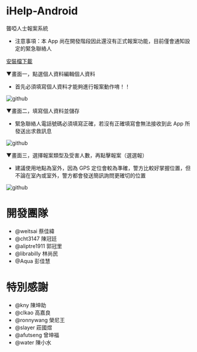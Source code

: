 iHelp-Android
=============

聾啞人士報案系統
- 注意事項：本 App 尚在開發階段因此還沒有正式報案功能，目前僅會通知設定的緊急聯絡人


[安裝檔下載](https://docs.google.com/file/d/0B9uRw66X-sBGT0sybDk3cC1JUFU/edit?usp=sharing)


▼畫面一，點選個人資料編輯個人資料
- 首先必須填寫個人資料才能夠進行報案動作唷！！

![github](https://drive.google.com/uc?export=view&id=0BxjvKLescVaraW03dnk3eFZYRFE "進入畫面")

▼畫面二，填寫個人資料並儲存
- 緊急聯絡人電話號碼必須填寫正確，若沒有正確填寫會無法接收到此 App 所發送出求救訊息
  
![github](https://drive.google.com/uc?export=view&id=0BxjvKLescVarVkZGekJVbmZvdkE "填寫個人資訊")

▼畫面三，選擇報案類型及受害人數，再點擊報案（選選報）
- 建議使用地點為室外，因為 GPS 定位會較為準確，警方比較好掌握位置，但不論在室內或室外，警方都會發送簡訊詢問更確切的位置

![github](https://drive.google.com/uc?export=view&id=0BxjvKLescVarLUU4YW1vakZIYkU "報案畫面")


開發團隊
========
- @weitsai      蔡佳緯
- @cht3147      陳冠廷
- @aliptre1911  郭冠里
- @librabilly   林尚民
- @Aqua         彭佳慧


特別感謝
========
- @kny          陳坤助
- @clkao        高嘉良
- @ronnywang    榮尼王
- @slayer       莊國煜
- @afutseng     曾坤福
- @water        陳小水
